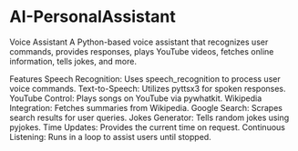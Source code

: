 # AI-PersonalAssistant
Voice Assistant
A Python-based voice assistant that recognizes user commands, provides responses, plays YouTube videos, fetches online information, tells jokes, and more.

Features
Speech Recognition: Uses speech_recognition to process user voice commands.
Text-to-Speech: Utilizes pyttsx3 for spoken responses.
YouTube Control: Plays songs on YouTube via pywhatkit.
Wikipedia Integration: Fetches summaries from Wikipedia.
Google Search: Scrapes search results for user queries.
Jokes Generator: Tells random jokes using pyjokes.
Time Updates: Provides the current time on request.
Continuous Listening: Runs in a loop to assist users until stopped.
